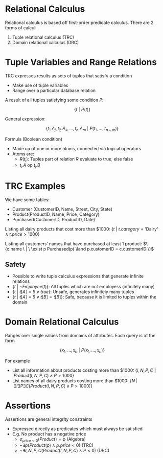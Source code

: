 # Relational Calculus

Relational calculus is based off first-order predicate calculus. There are 2 forms of calculi

1. Tuple relational calculus (TRC)
2. Domain relational calculus (DRC)

# Tuple Variables and Range Relations

TRC expresses results as sets of tuples that satisfy a condition

- Make use of tuple variables
- Range over a particular database relation

A result of all tuples satisfying some condition $P$:

$$
\{ t \ | \ P(t) \}
$$

General expression:

$$
\{ t_1.A_j, t_2.A_k, ..., t_n.A_m \ | \ P(t_1, ..., t_{n+m}) \}
$$

Formula (Boolean condition)

- Made up of one or more atoms, connected via logical operators
- Atoms are:
  - $R(t_i)$: Tuples part of relation $R$ evaluate to true; else false
  - $t_i.A \text{ op } t_j.B$

# TRC Examples

We have some tables:

- Customer (CustomerID, Name, Street, City, State)
- Product(ProductID, Name, Price, Category)
- Purchased(CustomerID, ProductID, Date)

Listing all dairy products that cost more than $1000: $\{ t \ | \ t.category = \text{'Dairy'} \land t.price > 1000 \}$

Listing all customers' names that have purchased at least 1 product: $\{c.name \ | \ \exist p Purchased(p) \land p.customerID = c.customerID \}$

## Safety

- Possible to write tuple calculus expressions that generate infinite relations
- $\{ t \ | \ \neg Employee(t) \}$: All tuples which are not employess (infinitely many)
- $\{ t \ | \ t [A] = 5 ∨ true \}$: Unsafe, generates infinitely many tuples
- $\{ t \ | \ t [A] = 5 ∨ t [B]= t [B] \}$: Safe, because it is limited to tuples within the domain

# Domain Relational Calculus

Ranges over single values from domains of attributes. Each query is of the form

$$
\{ x_1, ..., x_n \ | \ P(x_1, ..., x_n) \}
$$

For example

- List all information about products costing more than $1000: $\{ I, N, P, C \ | \ Product(I, N, P, C) \land P > 1000 \}$
- List names of all dairy products costing more than $1000: $\{ N \ | \ \exists I \exists P \exists C (Product(I,N,P,C) \land P > 1000) \}$

# Assertions

Assertions are general integrity constraints

- Expressed directly as predicates which must always be satisfied
- E.g. No product has a negative price
  - $\sigma_{price < 0}(Product) = \emptyset$ (Algebra)
  - $\neg \exists p (Product(p) \land p.price < 0)$ (TRC)
  - $\neg \exists I,N,P,C (Product(I,N,P,C) \land P < 0)$ (DRC)
